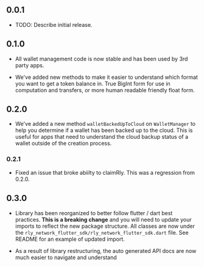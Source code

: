 ## 0.0.1

* TODO: Describe initial release.

## 0.1.0

* All wallet management code is now stable and has been used by 3rd party apps.

* We've added new methods to make it easier to understand which format you want to get a token balance in. True BigInt form for use in computation and transfers, or more human readable friendly float form.

## 0.2.0

* We've added a new method `walletBackedUpToCloud` on `WalletManager` to help you determine if a wallet has been backed up to the cloud. This is useful for apps that need to understand the cloud backup status of a wallet outside of the creation process.

### 0.2.1

* Fixed an issue that broke abiilty to claimRly. This was a regression from 0.2.0.

## 0.3.0

* Library has been reorganized to better follow flutter / dart best practices. **This is a breaking change** and you will need to update your imports to reflect the new package structure. All classes are now under the `rly_network_flutter_sdk/rly_network_flutter_sdk.dart` file. See README for an example of updated import.

* As a result of library restructuring, the auto generated API docs are now much easier to navigate and understand